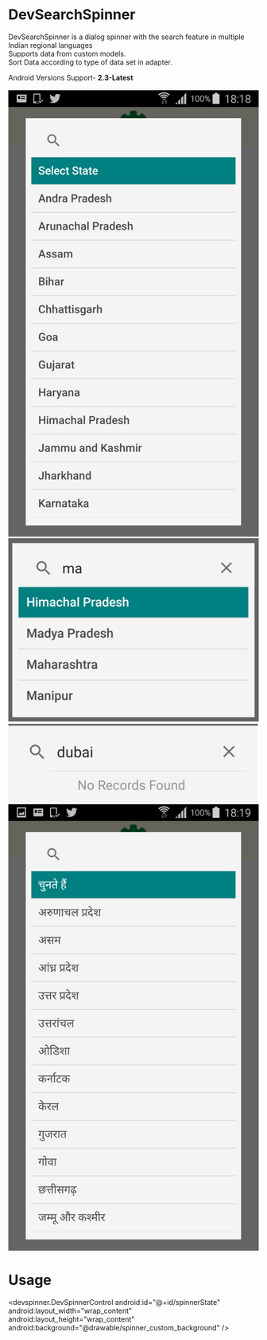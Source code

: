 # DevSearchSpinner
DevSearchSpinner is a dialog spinner with the search feature in multiple Indian regional languages<br>
Supports data from custom models.<br>
Sort Data according to type of data set in adapter.<br>

Android Versions Support- <b>2.3-Latest</b><br><br>
![Screenshot](screen_one.png)
![Screenshot](screen_two.png)
![Screenshot](screen_three.png)
![Screenshot](screen_four.png)
# Usage
 <devspinner.DevSpinnerControl
        android:id="@+id/spinnerState"
        android:layout_width="wrap_content"
        android:layout_height="wrap_content"
        android:background="@drawable/spinner_custom_background"
           />

